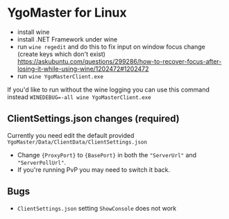 # YgoMaster for Linux

- install wine
- install .NET Framework under wine
- run `wine regedit` and do this to fix input on window focus change (create keys which don't exist) https://askubuntu.com/questions/299286/how-to-recover-focus-after-losing-it-while-using-wine/1202472#1202472
- run `wine YgoMasterClient.exe`

If you'd like to run without the wine logging you can use this command instead `WINEDEBUG=-all wine YgoMasterClient.exe`

## ClientSettings.json changes (required)

Currently you need edit the default provided `YgoMaster/Data/ClientData/ClientSettings.json`

- Change `{ProxyPort}` to `{BasePort}` in both the `"ServerUrl"` and `"ServerPollUrl"`.
- If you're running PvP you may need to switch it back.

## Bugs

- `ClientSettings.json` setting `ShowConsole` does not work
